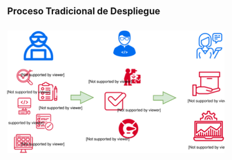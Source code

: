 <h2 style="text-transform: none;"> Proceso Tradicional de Despliegue </h2>
<img src="media\svg\Tradicional-Delivery.svg" alt="Proceso Tradicional de Despliegue" style="margin: 15px 0px;
                                                                            background: none;
                                                                            border: 0;
                                                                            box-shadow: none;">